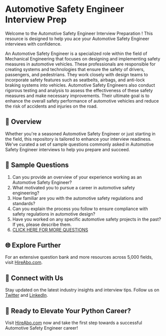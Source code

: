 # Automotive Safety Engineer Interview Prep

Welcome to the Automotive Safety Engineer Interview Preparation ! This resource is designed to help you ace your Automotive Safety Engineer interviews with confidence.

An Automotive Safety Engineer is a specialized role within the field of Mechanical Engineering that focuses on designing and implementing safety measures in automotive vehicles. These professionals are responsible for creating systems and technologies that ensure the safety of drivers, passengers, and pedestrians. They work closely with design teams to incorporate safety features such as seatbelts, airbags, and anti-lock braking systems into vehicles. Automotive Safety Engineers also conduct rigorous testing and analysis to assess the effectiveness of these safety measures and make necessary improvements. Their ultimate goal is to enhance the overall safety performance of automotive vehicles and reduce the risk of accidents and injuries on the road.

## 🚀 Overview

Whether you're a seasoned Automotive Safety Engineer or just starting in the field, this repository is tailored to enhance your interview readiness. We've curated a set of sample questions commonly asked in Automotive Safety Engineer interviews to help you prepare and succeed.

## 📝 Sample Questions

1. Can you provide an overview of your experience working as an Automotive Safety Engineer?
2. What motivated you to pursue a career in automotive safety engineering?
3. How familiar are you with the automotive safety regulations and standards?
4. Can you explain the process you follow to ensure compliance with safety regulations in automotive design?
5. Have you worked on any specific automotive safety projects in the past? If yes, please describe them.
6. [CLICK HERE FOR MORE QUESTIONS](https://hireabo.com/job/3_1_46/Automotive%20Safety%20Engineer)

## 🌐 Explore Further

For an extensive question bank and more resources across 5,000 fields, visit [HireAbo.com](https://www.hireabo.com).

## 📱 Connect with Us

Stay updated on the latest industry insights and interview tips. Follow us on [Twitter](https://twitter.com/hireabo) and [LinkedIn](https://www.linkedin.com/in/hire-abo-3609972a8/).

## 🚀 Ready to Elevate Your Python Career?

Visit [HireAbo.com](https://www.hireabo.com) now and take the first step towards a successful Automotive Safety Engineer career!